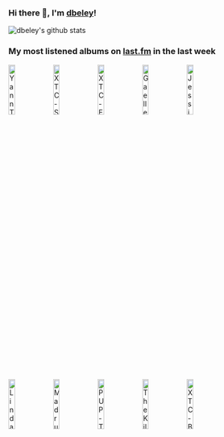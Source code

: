 ### Hi there 👋, I'm [dbeley](https://dbeley.ovh/en)!

![dbeley's github stats](https://github-readme-stats.vercel.app/api?username=dbeley)

### My most listened albums on [last.fm](https://www.last.fm/user/d_beley) in the last week

[<img src='https://lastfm.freetls.fastly.net/i/u/300x300/e20ada67959941a5a3db290d68b77255.jpg' width='16%' height='16%' alt='Yann Tiersen - Les Retrouvailles'>](https://www.last.fm/music/yann%2btiersen/les%2bretrouvailles)&nbsp;
[<img src='https://lastfm.freetls.fastly.net/i/u/300x300/bd6aa878ce38bf3d98f3100024728e7a.jpg' width='16%' height='16%' alt='XTC - Skylarking'>](https://www.last.fm/music/xtc/skylarking)&nbsp;
[<img src='https://lastfm.freetls.fastly.net/i/u/300x300/79373124133a4c90cc87ea9a863c5d44.png' width='16%' height='16%' alt='XTC - English Settlement'>](https://www.last.fm/music/xtc/english%2bsettlement)&nbsp;
[<img src='https://lastfm.freetls.fastly.net/i/u/300x300/adee6605305f2d5262083ac00f7d689d.jpg' width='16%' height='16%' alt='Gaelle - Transient'>](https://www.last.fm/music/gaelle/transient)&nbsp;
[<img src='https://lastfm.freetls.fastly.net/i/u/300x300/2cb92806ea630ccaf0a713808a20bc4e.jpg' width='16%' height='16%' alt='Jessie Ware - That! Feels Good!'>](https://www.last.fm/music/jessie%2bware/that%2521%2bfeels%2bgood%2521)&nbsp;
<br>
[<img src='https://lastfm.freetls.fastly.net/i/u/300x300/3bbd6941e2643353f5d0bc527007059c.jpg' width='16%' height='16%' alt='Linda Martini - Olhos de mongol'>](https://www.last.fm/music/linda%2bmartini/olhos%2bde%2bmongol)&nbsp;
[<img src='https://lastfm.freetls.fastly.net/i/u/300x300/9043cb4cb3b274e4df14e6711eb1c953.jpg' width='16%' height='16%' alt='Madrugada - The Nightly Disease'>](https://www.last.fm/music/madrugada/the%2bnightly%2bdisease)&nbsp;
[<img src='https://lastfm.freetls.fastly.net/i/u/300x300/eeb85295cf967a44f147a4bb13ab1327.jpg' width='16%' height='16%' alt='PUP - The Unraveling of PUPTHEBAND'>](https://www.last.fm/music/pup/the%2bunraveling%2bof%2bpuptheband)&nbsp;
[<img src='https://lastfm.freetls.fastly.net/i/u/300x300/607071a149cb4e91bb031d26cb6d669c.png' width='16%' height='16%' alt='The Kilimanjaro Darkjazz Ensemble - The Kilimanjaro Darkjazz Ensemble'>](https://www.last.fm/music/the%2bkilimanjaro%2bdarkjazz%2bensemble/the%2bkilimanjaro%2bdarkjazz%2bensemble)&nbsp;
[<img src='https://lastfm.freetls.fastly.net/i/u/300x300/f8281a0ac73000ce53b80b0065484070.jpg' width='16%' height='16%' alt='XTC - Black Sea'>](https://www.last.fm/music/xtc/black%2bsea)&nbsp;
<br>
